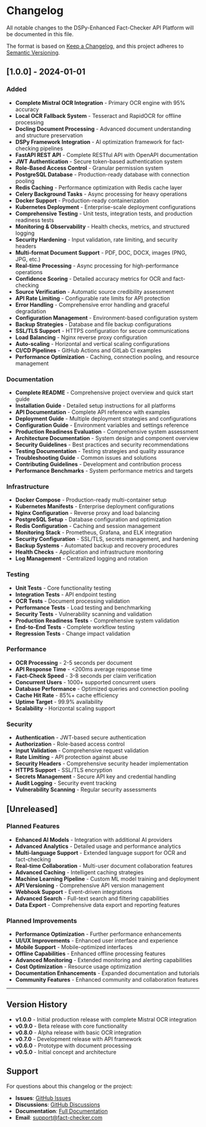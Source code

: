 # Changelog

All notable changes to the DSPy-Enhanced Fact-Checker API Platform will be documented in this file.

The format is based on [Keep a Changelog](https://keepachangelog.com/en/1.0.0/),
and this project adheres to [Semantic Versioning](https://semver.org/spec/v2.0.0.html).

## [1.0.0] - 2024-01-01

### Added
- **Complete Mistral OCR Integration** - Primary OCR engine with 95% accuracy
- **Local OCR Fallback System** - Tesseract and RapidOCR for offline processing
- **Docling Document Processing** - Advanced document understanding and structure preservation
- **DSPy Framework Integration** - AI optimization framework for fact-checking pipelines
- **FastAPI REST API** - Complete RESTful API with OpenAPI documentation
- **JWT Authentication** - Secure token-based authentication system
- **Role-Based Access Control** - Granular permission system
- **PostgreSQL Database** - Production-ready database with connection pooling
- **Redis Caching** - Performance optimization with Redis cache layer
- **Celery Background Tasks** - Async processing for heavy operations
- **Docker Support** - Production-ready containerization
- **Kubernetes Deployment** - Enterprise-scale deployment configurations
- **Comprehensive Testing** - Unit tests, integration tests, and production readiness tests
- **Monitoring & Observability** - Health checks, metrics, and structured logging
- **Security Hardening** - Input validation, rate limiting, and security headers
- **Multi-format Document Support** - PDF, DOC, DOCX, images (PNG, JPG, etc.)
- **Real-time Processing** - Async processing for high-performance operations
- **Confidence Scoring** - Detailed accuracy metrics for OCR and fact-checking
- **Source Verification** - Automatic source credibility assessment
- **API Rate Limiting** - Configurable rate limits for API protection
- **Error Handling** - Comprehensive error handling and graceful degradation
- **Configuration Management** - Environment-based configuration system
- **Backup Strategies** - Database and file backup configurations
- **SSL/TLS Support** - HTTPS configuration for secure communications
- **Load Balancing** - Nginx reverse proxy configuration
- **Auto-scaling** - Horizontal and vertical scaling configurations
- **CI/CD Pipelines** - GitHub Actions and GitLab CI examples
- **Performance Optimization** - Caching, connection pooling, and resource management

### Documentation
- **Complete README** - Comprehensive project overview and quick start guide
- **Installation Guide** - Detailed setup instructions for all platforms
- **API Documentation** - Complete API reference with examples
- **Deployment Guide** - Multiple deployment strategies and configurations
- **Configuration Guide** - Environment variables and settings reference
- **Production Readiness Evaluation** - Comprehensive system assessment
- **Architecture Documentation** - System design and component overview
- **Security Guidelines** - Best practices and security recommendations
- **Testing Documentation** - Testing strategies and quality assurance
- **Troubleshooting Guide** - Common issues and solutions
- **Contributing Guidelines** - Development and contribution process
- **Performance Benchmarks** - System performance metrics and targets

### Infrastructure
- **Docker Compose** - Production-ready multi-container setup
- **Kubernetes Manifests** - Enterprise deployment configurations
- **Nginx Configuration** - Reverse proxy and load balancing
- **PostgreSQL Setup** - Database configuration and optimization
- **Redis Configuration** - Caching and session management
- **Monitoring Stack** - Prometheus, Grafana, and ELK integration
- **Security Configuration** - SSL/TLS, secrets management, and hardening
- **Backup Systems** - Automated backup and recovery procedures
- **Health Checks** - Application and infrastructure monitoring
- **Log Management** - Centralized logging and rotation

### Testing
- **Unit Tests** - Core functionality testing
- **Integration Tests** - API endpoint testing
- **OCR Tests** - Document processing validation
- **Performance Tests** - Load testing and benchmarking
- **Security Tests** - Vulnerability scanning and validation
- **Production Readiness Tests** - Comprehensive system validation
- **End-to-End Tests** - Complete workflow testing
- **Regression Tests** - Change impact validation

### Performance
- **OCR Processing** - 2-5 seconds per document
- **API Response Time** - <200ms average response time
- **Fact-Check Speed** - 3-8 seconds per claim verification
- **Concurrent Users** - 1000+ supported concurrent users
- **Database Performance** - Optimized queries and connection pooling
- **Cache Hit Rate** - 85%+ cache efficiency
- **Uptime Target** - 99.9% availability
- **Scalability** - Horizontal scaling support

### Security
- **Authentication** - JWT-based secure authentication
- **Authorization** - Role-based access control
- **Input Validation** - Comprehensive request validation
- **Rate Limiting** - API protection against abuse
- **Security Headers** - Comprehensive security header implementation
- **HTTPS Support** - SSL/TLS encryption
- **Secrets Management** - Secure API key and credential handling
- **Audit Logging** - Security event tracking
- **Vulnerability Scanning** - Regular security assessments

## [Unreleased]

### Planned Features
- **Enhanced AI Models** - Integration with additional AI providers
- **Advanced Analytics** - Detailed usage and performance analytics
- **Multi-language Support** - Extended language support for OCR and fact-checking
- **Real-time Collaboration** - Multi-user document collaboration features
- **Advanced Caching** - Intelligent caching strategies
- **Machine Learning Pipeline** - Custom ML model training and deployment
- **API Versioning** - Comprehensive API version management
- **Webhook Support** - Event-driven integrations
- **Advanced Search** - Full-text search and filtering capabilities
- **Data Export** - Comprehensive data export and reporting features

### Planned Improvements
- **Performance Optimization** - Further performance enhancements
- **UI/UX Improvements** - Enhanced user interface and experience
- **Mobile Support** - Mobile-optimized interfaces
- **Offline Capabilities** - Enhanced offline processing features
- **Advanced Monitoring** - Extended monitoring and alerting capabilities
- **Cost Optimization** - Resource usage optimization
- **Documentation Enhancements** - Expanded documentation and tutorials
- **Community Features** - Enhanced community and collaboration features

---

## Version History

- **v1.0.0** - Initial production release with complete Mistral OCR integration
- **v0.9.0** - Beta release with core functionality
- **v0.8.0** - Alpha release with basic OCR integration
- **v0.7.0** - Development release with API framework
- **v0.6.0** - Prototype with document processing
- **v0.5.0** - Initial concept and architecture

## Support

For questions about this changelog or the project:
- **Issues**: [GitHub Issues](https://github.com/your-repo/fact-checker/issues)
- **Discussions**: [GitHub Discussions](https://github.com/your-repo/fact-checker/discussions)
- **Documentation**: [Full Documentation](docs/)
- **Email**: support@fact-checker.com

